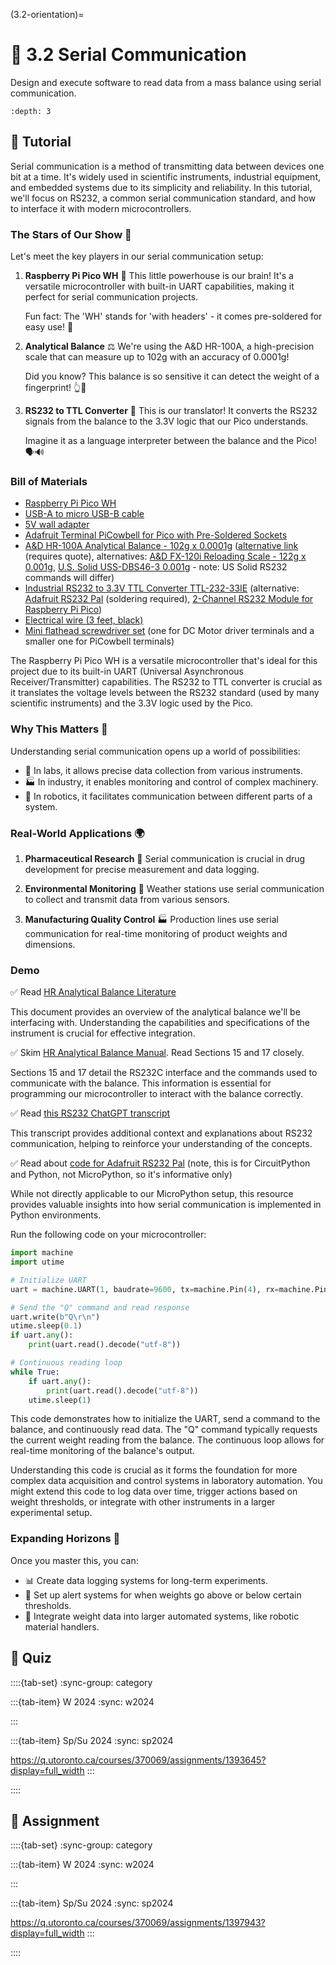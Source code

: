 
(3.2-orientation)=
# 🧩 3.2 Serial Communication

Design and execute software to read data from a mass balance using serial communication.

```{contents}
:depth: 3
```

## 🔰 Tutorial

Serial communication is a method of transmitting data between devices one bit at a time. It's widely used in scientific instruments, industrial equipment, and embedded systems due to its simplicity and reliability. In this tutorial, we'll focus on RS232, a common serial communication standard, and how to interface it with modern microcontrollers.

### The Stars of Our Show 🌟

Let's meet the key players in our serial communication setup:

1. **Raspberry Pi Pico WH** 🥧
   This little powerhouse is our brain! It's a versatile microcontroller with built-in UART capabilities, making it perfect for serial communication projects.

   Fun fact: The 'WH' stands for 'with headers' - it comes pre-soldered for easy use! 🔌

2. **Analytical Balance** ⚖️
   We're using the A&D HR-100A, a high-precision scale that can measure up to 102g with an accuracy of 0.0001g! 

   Did you know? This balance is so sensitive it can detect the weight of a fingerprint! 👆💨

3. **RS232 to TTL Converter** 🔄
   This is our translator! It converts the RS232 signals from the balance to the 3.3V logic that our Pico understands.

   Imagine it as a language interpreter between the balance and the Pico! 🗣️🔊

### Bill of Materials
- [Raspberry Pi Pico WH](https://www.raspberrypi.com/products/raspberry-pi-pico/?variant=raspberry-pi-pico-wh)
- [USB-A to micro USB-B cable](https://www.digikey.ca/en/products/detail/stewart-connector/SC-2AMK003F/8544577)
- [5V wall adapter](https://www.digikey.ca/en/products/detail/phihong-usa/PSAA05A-050QL6-R/6560437)
- [Adafruit Terminal PiCowbell for Pico with Pre-Soldered Sockets](https://www.adafruit.com/product/5907)
- [A&D HR-100A Analytical Balance - 102g x 0.0001g](https://ceproducts.shop/collections/current-offerings/products/a-d-hr-100a-102g-x-0-0001g-analytical-balance) ([alternative link](https://weighing.andonline.com/product/galaxy-hr-series-balances/hr-100a?commerce_product=31) (requires quote), alternatives: [A&D FX-120i Reloading Scale - 122g x 0.001g](https://ceproducts.shop/collections/current-offerings/products/fx-120i-reloading-scale-122g-x-0-001g), [U.S. Solid USS-DBS46-3 0.001g](https://www.amazon.ca/U-S-Solid-Analytical-Precision-Laboratories/dp/B07V7SXFQB) - note: US Solid RS232 commands will differ)
- [Industrial RS232 to 3.3V TTL Converter TTL-232-33IE](https://www.serialcomm.com/serial_rs232_converters/rs232_rs485_to_ttl_converters/industrial_rs232_to_3.3v_ttl_converter/industrial_rs232_to_3v_ttl.product_general_info.aspx) (alternative: [Adafruit RS232 Pal](https://www.adafruit.com/product/5987) (soldering required), [2-Channel RS232 Module for Raspberry Pi Pico](https://www.waveshare.com/pico-2ch-rs232.htm))
- [Electrical wire (3 feet, black)](https://www.digikey.ca/en/products/detail/cnc-tech/10981-18-1-2000-001-1-TD/17799168)
- [Mini flathead screwdriver set](https://www.amazon.ca/dp/B08QCT9NHY/) (one for DC Motor driver terminals and a smaller one for PiCowbell terminals)

The Raspberry Pi Pico WH is a versatile microcontroller that's ideal for this project due to its built-in UART (Universal Asynchronous Receiver/Transmitter) capabilities. The RS232 to TTL converter is crucial as it translates the voltage levels between the RS232 standard (used by many scientific instruments) and the 3.3V logic used by the Pico.

### Why This Matters 🤔

Understanding serial communication opens up a world of possibilities:

- 🔬 In labs, it allows precise data collection from various instruments.
- 🏭 In industry, it enables monitoring and control of complex machinery.
- 🤖 In robotics, it facilitates communication between different parts of a system.

### Real-World Applications 🌍

1. **Pharmaceutical Research** 💊
   Serial communication is crucial in drug development for precise measurement and data logging.

2. **Environmental Monitoring** 🌱
   Weather stations use serial communication to collect and transmit data from various sensors.

3. **Manufacturing Quality Control** 🏭
   Production lines use serial communication for real-time monitoring of product weights and dimensions.

### Demo

✅ Read [HR Analytical Balance Literature](https://weighing.andonline.com/sites/default/files/documents/HR-A_HR-AZ%20Lit_web.pdf)

This document provides an overview of the analytical balance we'll be interfacing with. Understanding the capabilities and specifications of the instrument is crucial for effective integration.

✅ Skim [HR Analytical Balance Manual](https://weighing.andonline.com/sites/default/files/documents/HR-A_HR-AZ_Manual.pdf). Read Sections 15 and 17 closely.

Sections 15 and 17 detail the RS232C interface and the commands used to communicate with the balance. This information is essential for programming our microcontroller to interact with the balance correctly.

✅ Read [this RS232 ChatGPT transcript](https://chatgpt.com/share/eb858762-b80f-4a4d-bd12-0a4a47f116f9)

This transcript provides additional context and explanations about RS232 communication, helping to reinforce your understanding of the concepts.

✅ Read about [code for Adafruit RS232 Pal](https://learn.adafruit.com/adafruit-rs232-pal/circuitpython-and-python) (note, this is for CircuitPython and Python, not MicroPython, so it's informative only)

While not directly applicable to our MicroPython setup, this resource provides valuable insights into how serial communication is implemented in Python environments.

Run the following code on your microcontroller:

```python
import machine
import utime

# Initialize UART
uart = machine.UART(1, baudrate=9600, tx=machine.Pin(4), rx=machine.Pin(5))

# Send the "Q" command and read response
uart.write(b"Q\r\n")
utime.sleep(0.1)
if uart.any():
    print(uart.read().decode("utf-8"))

# Continuous reading loop
while True:
    if uart.any():
        print(uart.read().decode("utf-8"))
    utime.sleep(1)
```

This code demonstrates how to initialize the UART, send a command to the balance, and continuously read data. The "Q" command typically requests the current weight reading from the balance. The continuous loop allows for real-time monitoring of the balance's output.

Understanding this code is crucial as it forms the foundation for more complex data acquisition and control systems in laboratory automation. You might extend this code to log data over time, trigger actions based on weight thresholds, or integrate with other instruments in a larger experimental setup.

### Expanding Horizons 🚀

Once you master this, you can:
- 📊 Create data logging systems for long-term experiments.
- 🚨 Set up alert systems for when weights go above or below certain thresholds.
- 🤖 Integrate weight data into larger automated systems, like robotic material handlers.

## 🚀 Quiz

::::{tab-set}
:sync-group: category

:::{tab-item} W 2024
:sync: w2024

:::

:::{tab-item} Sp/Su 2024
:sync: sp2024

https://q.utoronto.ca/courses/370069/assignments/1393645?display=full_width
:::

::::

## 📄 Assignment

::::{tab-set}
:sync-group: category

:::{tab-item} W 2024
:sync: w2024

:::

:::{tab-item} Sp/Su 2024
:sync: sp2024

https://q.utoronto.ca/courses/370069/assignments/1397943?display=full_width
:::

::::
